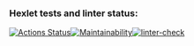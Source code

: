 ### Hexlet tests and linter status:
[![Actions Status](https://github.com/YuliyaILI/frontend-project-lvl1/workflows/hexlet-check/badge.svg)](https://github.com/YuliyaILI/frontend-project-lvl1/actions)[![Maintainability](https://api.codeclimate.com/v1/badges/17d3618be93c22df490b/maintainability)](https://codeclimate.com/github/YuliyaILI/frontend-project-lvl1/maintainability)[![linter-check](https://github.com/YuliyaILI/frontend-project-lvl1/actions/workflows/linter-check.yml/badge.svg)](https://github.com/YuliyaILI/frontend-project-lvl1/actions/workflows/linter-check.yml)